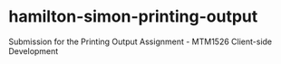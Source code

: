 # hamilton-simon-printing-output
Submission for the Printing Output Assignment  - MTM1526 Client-side Development
